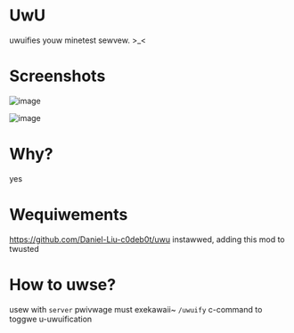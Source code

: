<h1>UwU</h1>

uwuifies youw minetest sewvew. >_<




<h1>Screenshots</h1>

![image](https://user-images.githubusercontent.com/83212176/187071628-8b430c41-6712-4bba-8c0d-216c564c4b39.png)

![image](https://user-images.githubusercontent.com/83212176/187071706-ba58696d-cd9c-4414-91a6-cd2f99c73a27.png)



<h1>Why?</h1>

yes



<h1>Wequiwements</h1>

https://github.com/Daniel-Liu-c0deb0t/uwu instawwed,
adding this mod to twusted



<h1>How to uwse?</h1>

usew with `server` pwivwage must exekawaii~ `/uwuify` c-command to toggwe u-uwuification
